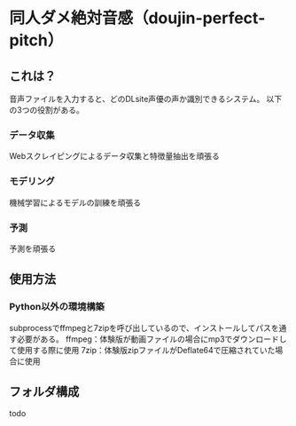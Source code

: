 # 同人ダメ絶対音感（doujin-perfect-pitch）

## これは？

音声ファイルを入力すると、どのDLsite声優の声か識別できるシステム。
以下の3つの役割がある。

### データ収集
Webスクレイピングによるデータ収集と特徴量抽出を頑張る

### モデリング
機械学習によるモデルの訓練を頑張る

### 予測
予測を頑張る

## 使用方法
###


### Python以外の環境構築
subprocessでffmpegと7zipを呼び出しているので、インストールしてパスを通す必要がある。
ffmpeg：体験版が動画ファイルの場合にmp3でダウンロードして使用する際に使用
7zip：体験版zipファイルがDeflate64で圧縮されていた場合に使用


## フォルダ構成
todo


